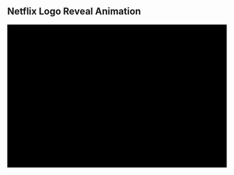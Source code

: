 ## Netflix Logo Reveal Animation

![Edit [Web] Netflix Logo Reveal Animation](../../gifs/loading/netflix-logo-reveal-animation.gif)
